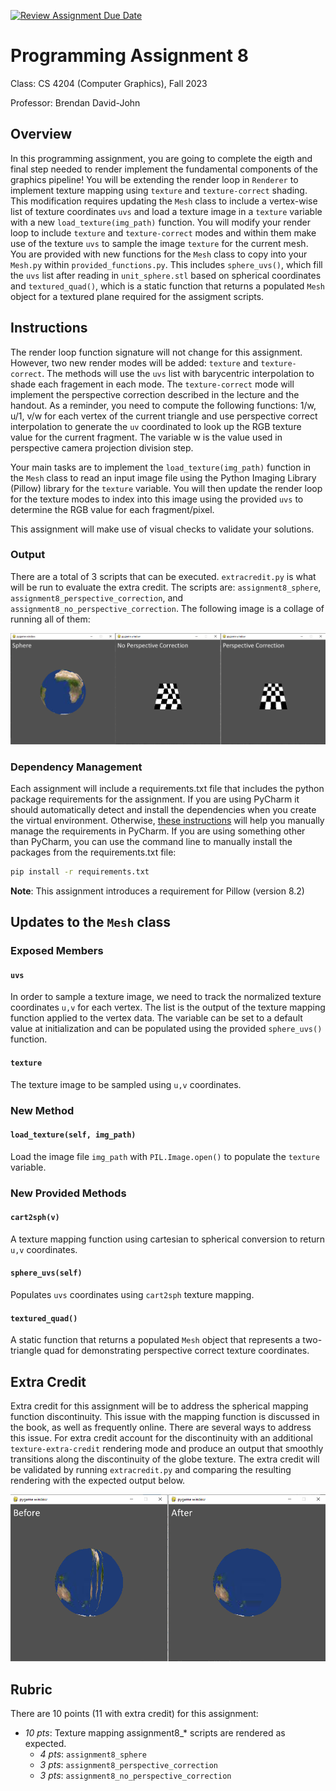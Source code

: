 [![Review Assignment Due Date](https://classroom.github.com/assets/deadline-readme-button-24ddc0f5d75046c5622901739e7c5dd533143b0c8e959d652212380cedb1ea36.svg)](https://classroom.github.com/a/H1abepVY)
# Programming Assignment 8

Class: CS 4204 (Computer Graphics), Fall 2023

Professor: Brendan David-John

## Overview

In this programming assignment, you are going to complete the eigth and final step needed to render implement the fundamental components of the graphics pipeline! 
You will be extending the render loop in `Renderer` to implement texture mapping using `texture` and `texture-correct` shading. This modification requires updating the `Mesh` 
class to include a vertex-wise list of texture coordinates `uvs` and load a texture image in a `texture` variable with a new `load_texture(img_path)` function. You will modify your render loop to include `texture` and `texture-correct` modes and within them make use of the texture `uvs` to sample the image `texture` for the current mesh. You are provided with new functions for the `Mesh` class to copy into your `Mesh.py` within `provided_functions.py`. This includes `sphere_uvs()`, which fill the `uvs` list after reading in `unit_sphere.stl` based on spherical coordinates and `textured_quad()`, which is a static function that returns a populated `Mesh` object for a textured plane required for the assigment scripts. 

## Instructions
The render loop function signature will not change for this assignment. However, two new render modes will be added: 
`texture` and `texture-correct`. The methods will use the `uvs` list with barycentric interpolation to shade each fragement in each mode. The `texture-correct` mode will implement the perspective correction described in the lecture and the handout. As a reminder, you need to compute the following functions: 1/w, u/1, v/w for each vertex of the current triangle and use perspective correct interpolation to generate the `uv` coordinated to look up the RGB texture value for the current fragment. The variable w is the value used in perspective camera projection division step.

Your main tasks are to implement the `load_texture(img_path)` function in the `Mesh` class to read an input image file using the Python Imaging Library (Pillow) library for the `texture` variable. You will then update the render loop for the texture modes to index into this image using the provided `uvs` to determine the RGB value for each fragment/pixel.   

This assignment will make use of visual checks to validate your solutions.

### Output

There are a total of 3 scripts that can be executed. `extracredit.py` is what will be run to evaluate the extra 
credit. The scripts are: `assignment8_sphere`, `assignment8_perspective_correction`, and `assignment8_no_perspective_correction`.
The following image is a collage of running all of them:

![combined output](combined_output.png)

### Dependency Management
Each assignment will include a requirements.txt file that includes the python package requirements for the assignment. If you are using PyCharm it should automatically detect and install the dependencies when you create the virtual environment. Otherwise, [these instructions](https://www.jetbrains.com/help/pycharm/managing-dependencies.html#configure-requirements) will help you manually manage the requirements in PyCharm. If you are using something other than PyCharm, you can use the command line to manually install the packages from the requirements.txt file:

```bash
pip install -r requirements.txt
```

**Note**: This assignment introduces a requirement for Pillow (version 8.2)

## Updates to the `Mesh` class

### Exposed Members

#### `uvs`
In order to sample a texture image, we need to track the normalized texture coordinates `u,v` for each vertex. The list is the output of the texture mapping function applied to the vertex data. The variable can be set to a default value at initialization and can be populated using the provided `sphere_uvs()` function.

#### `texture`
The texture image to be sampled using `u,v` coordinates.

### New Method

#### `load_texture(self, img_path)`
Load the image file `img_path` with `PIL.Image.open()` to populate the `texture` variable.

### New Provided Methods

#### `cart2sph(v)`
A texture mapping function using cartesian to spherical conversion to return `u,v` coordinates.

#### `sphere_uvs(self)`
Populates `uvs` coordinates using `cart2sph` texture mapping.

#### `textured_quad()`
A static function that returns a populated `Mesh` object that represents a two-triangle quad for demonstrating perspective correct texture coordinates.

## Extra Credit
Extra credit for this assignment will be to address the spherical mapping function discontinuity. This issue with the mapping function is discussed in the book, as well as frequently online. There are several ways to address this issue. For extra credit account for the discontinuity with an additional `texture-extra-credit` rendering mode and produce an output that smoothly transitions along the discontinuity of the globe texture. The extra credit will be validated by running `extracredit.py` and comparing the 
resulting rendering with the expected output below.


![extra credit output](extracredit_output.png)



## Rubric
There are 10 points (11 with extra credit) for this assignment:
- *10 pts*: Texture mapping assignment8_* scripts are rendered as expected.
  - *4 pts*: `assignment8_sphere`
  - *3 pts*: `assignment8_perspective_correction`
  - *3 pts*: `assignment8_no_perspective_correction`

